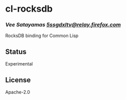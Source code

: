 # cl-rocksdb
### _Vee Satayamas <5ssgdxltv@relay.firefox.com>_

RocksDB binding for Common Lisp

## Status

Experimental

## License

Apache-2.0

